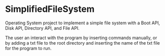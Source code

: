 # SimplifiedFileSystem
Operating System project to implement a simple file system with a Boot API, Disk API, Directory API, and File API.

The user an interact with the program by inserting commands manually, or by adding a txt file to the root directory and inserting the name of the txt file for the program to run.
